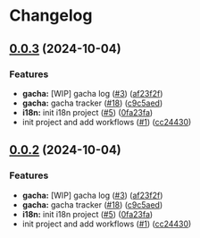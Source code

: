 # Changelog

## [0.0.3](https://github.com/JinhsiStudio/JinhsiStudio/compare/jinhsi-core-v0.0.2...jinhsi-core-v0.0.3) (2024-10-04)


### Features

* **gacha:** [WIP] gacha log ([#3](https://github.com/JinhsiStudio/JinhsiStudio/issues/3)) ([af23f2f](https://github.com/JinhsiStudio/JinhsiStudio/commit/af23f2f98eb9d6351b4812c30ba1473d7069e8ac))
* **gacha:** gacha tracker ([#18](https://github.com/JinhsiStudio/JinhsiStudio/issues/18)) ([c9c5aed](https://github.com/JinhsiStudio/JinhsiStudio/commit/c9c5aedde7d1af12612c81029ccbc5fb068070b7))
* **i18n:** init i18n project ([#5](https://github.com/JinhsiStudio/JinhsiStudio/issues/5)) ([0fa23fa](https://github.com/JinhsiStudio/JinhsiStudio/commit/0fa23fa997b05c8b4dcba34a5a183fd61ec7baed))
* init project and add workflows ([#1](https://github.com/JinhsiStudio/JinhsiStudio/issues/1)) ([cc24430](https://github.com/JinhsiStudio/JinhsiStudio/commit/cc244303f08dd11f84109cb7fc848c4516b43a96))

## [0.0.2](https://github.com/JinhsiStudio/JinhsiStudio/compare/jinhsi-core-v0.0.1...jinhsi-core-v0.0.2) (2024-10-04)


### Features

* **gacha:** [WIP] gacha log ([#3](https://github.com/JinhsiStudio/JinhsiStudio/issues/3)) ([af23f2f](https://github.com/JinhsiStudio/JinhsiStudio/commit/af23f2f98eb9d6351b4812c30ba1473d7069e8ac))
* **gacha:** gacha tracker ([#18](https://github.com/JinhsiStudio/JinhsiStudio/issues/18)) ([c9c5aed](https://github.com/JinhsiStudio/JinhsiStudio/commit/c9c5aedde7d1af12612c81029ccbc5fb068070b7))
* **i18n:** init i18n project ([#5](https://github.com/JinhsiStudio/JinhsiStudio/issues/5)) ([0fa23fa](https://github.com/JinhsiStudio/JinhsiStudio/commit/0fa23fa997b05c8b4dcba34a5a183fd61ec7baed))
* init project and add workflows ([#1](https://github.com/JinhsiStudio/JinhsiStudio/issues/1)) ([cc24430](https://github.com/JinhsiStudio/JinhsiStudio/commit/cc244303f08dd11f84109cb7fc848c4516b43a96))
